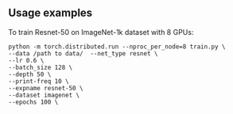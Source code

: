 
## Usage examples
To train Resnet-50 on ImageNet-1k dataset with 8 GPUs:
```
python -m torch.distributed.run --nproc_per_node=8 train.py \
--data /path to data/  --net_type resnet \
--lr 0.6 \
--batch_size 128 \
--depth 50 \
--print-freq 10 \
--expname resnet-50 \
--dataset imagenet \
--epochs 100 \
```


